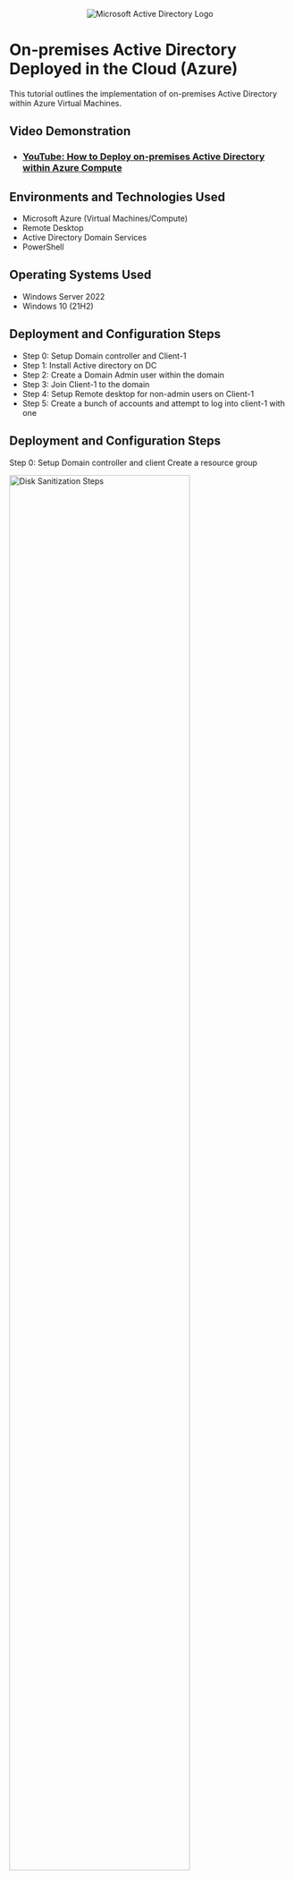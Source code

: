 <p align="center">
<img src="https://i.imgur.com/pU5A58S.png" alt="Microsoft Active Directory Logo"/>
</p>

<h1>On-premises Active Directory Deployed in the Cloud (Azure)</h1>
This tutorial outlines the implementation of on-premises Active Directory within Azure Virtual Machines.<br />


<h2>Video Demonstration</h2>

- ### [YouTube: How to Deploy on-premises Active Directory within Azure Compute](https://www.youtube.com)

<h2>Environments and Technologies Used</h2>

- Microsoft Azure (Virtual Machines/Compute)
- Remote Desktop
- Active Directory Domain Services
- PowerShell

<h2>Operating Systems Used </h2>

- Windows Server 2022
- Windows 10 (21H2)

<h2>Deployment and Configuration Steps</h2>

- Step 0: Setup Domain controller and Client-1
- Step 1: Install Active directory on DC
- Step 2: Create a Domain Admin user within the domain
- Step 3: Join Client-1 to the domain
- Step 4: Setup Remote desktop for non-admin users on Client-1
- Step 5: Create a bunch of accounts and attempt to log into client-1 with one

<h2>Deployment and Configuration Steps</h2>
Step 0: Setup Domain controller and client
Create a resource group
<p>
<img src="https://i.imgur.com/ssQA9XK.png" height="80%" width="80%" alt="Disk Sanitization Steps"/>
</p>
<p>
Doesn't matter what you name it. I'm naming this one Active-Directory for the sake of the project.
</p>
<br />
Create a Virtual Network
<p>
<img src="https://i.imgur.com/uJayJdD.png" height="80%" width="80%" alt="Disk Sanitization Steps"/>
</p>
<p>
</p>
<br />
Create a Virtual Machine (You may want to name it dc-1). Make sure when choosing the image you choose "Windows server 2022"
<p>
<img src="https://i.imgur.com/XEEV5Lp.png" height="80%" width="80%" alt="Disk Sanitization Steps"/>
</p>
<p>
You may want to name it dc-1. Make sure when choosing the image you choose "Windows server 2022"
</p>
<br />

Once the VM is done being made (you'll get a notification when its done), set the domain controller to have a static IP address.

<p>
<img src="https://i.imgur.com/eVzgBSG.png" height="80%" width="80%" alt="Disk Sanitization Steps"/>
</p>
<p>
</p>
<br />

<p>
<img src="https://i.imgur.com/bI5fdVV.png" height="80%" width="80%" alt="Disk Sanitization Steps"/>
</p>
<p>
</p>
<br />



<p>
<img src="https://i.imgur.com/Yk3pPJ0.png" height="80%" width="80%" alt="Disk Sanitization Steps"/>
</p>
<p>

</p>
<br />



<p>
<img src="https://i.imgur.com/Pbos67O.png" height="80%" width="80%" alt="Disk Sanitization Steps"/>
</p>
<p>
We do this because our DC is going to act as a DNS. Note the private IP address because we'll need this in a sec.
</p>
<br />

Once the VM is finished log into it and disable windows firewall.

<p>
<img src="https://i.imgur.com/slDrTuS.png" height="80%" width="80%" alt="Disk Sanitization Steps"/>
</p>
<p>
</p>
<br />



<p>
<img src="https://i.imgur.com/lyGLfSj.png" height="45%" width="45%" alt="Disk Sanitization Steps"/>
</p>
<p>
</p>
<br />



<p>
<img src="https://i.imgur.com/EEE8ACo.png" height="45%" width="45%" alt="Disk Sanitization Steps"/>
</p>
<p>
</p>
<br />



<p>
<img src="https://i.imgur.com/0NvtaDl.png" height="80%" width="80%" alt="Disk Sanitization Steps"/>
</p>
<p>
</p>
<br />



<p>
<img src="https://i.imgur.com/ZkWnn6E.png" height="80%" width="80%" alt="Disk Sanitization Steps"/>
</p>
<p>
</p>
<br />

Setup Client-1

<p>
<img src="https://i.imgur.com/XEEV5Lp.png" height="80%" width="80%" alt="Disk Sanitization Steps"/>
</p>
<p>
Use a windows 10 image and make sure its in the same region as DC.
</p>
<br />

<h2></h2>

After Client-1 is setup change its dns settings to DC-1 private ip address.

<p>
<img src="https://i.imgur.com/inM7Mmy.png" height="80%" width="80%" alt="Disk Sanitization Steps"/>
</p>
<p>
</p>
<br />



<p>
<img src="https://i.imgur.com/jVqUSq9.png" height="80%" width="80%" alt="Disk Sanitization Steps"/>
</p>
<p>
Lorem ipsum dolor sit amet, consectetur adipiscing elit, sed do eiusmod tempor incididunt ut labore et dolore magna aliqua. Ut enim ad minim veniam, quis nostrud exercitation ullamco laboris nisi ut aliquip ex ea commodo consequat. Duis aute irure dolor in reprehenderit in voluptate velit esse cillum dolore eu fugiat nulla pariatur.
</p>
<br />



<p>
<img src="https://i.imgur.com/lvkpcpK.png" height="80%" width="80%" alt="Disk Sanitization Steps"/>
</p>
<p>
Lorem ipsum dolor sit amet, consectetur adipiscing elit, sed do eiusmod tempor incididunt ut labore et dolore magna aliqua. Ut enim ad minim veniam, quis nostrud exercitation ullamco laboris nisi ut aliquip ex ea commodo consequat. Duis aute irure dolor in reprehenderit in voluptate velit esse cillum dolore eu fugiat nulla pariatur.
</p>
<br />



<p>
<img src="https://i.imgur.com/jVqUSq9.png" height="80%" width="80%" alt="Disk Sanitization Steps"/>
</p>
<p>
Lorem ipsum dolor sit amet, consectetur adipiscing elit, sed do eiusmod tempor incididunt ut labore et dolore magna aliqua. Ut enim ad minim veniam, quis nostrud exercitation ullamco laboris nisi ut aliquip ex ea commodo consequat. Duis aute irure dolor in reprehenderit in voluptate velit esse cillum dolore eu fugiat nulla pariatur.
</p>
<br />



<p>
<img src="" height="80%" width="80%" alt="Disk Sanitization Steps"/>
</p>
<p>
Lorem ipsum dolor sit amet, consectetur adipiscing elit, sed do eiusmod tempor incididunt ut labore et dolore magna aliqua. Ut enim ad minim veniam, quis nostrud exercitation ullamco laboris nisi ut aliquip ex ea commodo consequat. Duis aute irure dolor in reprehenderit in voluptate velit esse cillum dolore eu fugiat nulla pariatur.
</p>
<br />



<p>
<img src="https://i.imgur.com/PR6XPfC.png" height="80%" width="80%" alt="Disk Sanitization Steps"/>
</p>
<p>
Lorem ipsum dolor sit amet, consectetur adipiscing elit, sed do eiusmod tempor incididunt ut labore et dolore magna aliqua. Ut enim ad minim veniam, quis nostrud exercitation ullamco laboris nisi ut aliquip ex ea commodo consequat. Duis aute irure dolor in reprehenderit in voluptate velit esse cillum dolore eu fugiat nulla pariatur.
</p>
<br />



<p>
<img src="https://i.imgur.com/uMMRAMo.png" height="80%" width="80%" alt="Disk Sanitization Steps"/>
</p>
<p>
Make sure you click save.
</p>
<br />

<p>
Try to ping DC-1 from Client-1 to make sure  
</p>

<p>
<img src="" height="80%" width="80%" alt="Disk Sanitization Steps"/>
</p>
<p>
Lorem ipsum dolor sit amet, consectetur adipiscing elit, sed do eiusmod tempor incididunt ut labore et dolore magna aliqua. Ut enim ad minim veniam, quis nostrud exercitation ullamco laboris nisi ut aliquip ex ea commodo consequat. Duis aute irure dolor in reprehenderit in voluptate velit esse cillum dolore eu fugiat nulla pariatur.
</p>
<br />



<p>
<img src="" height="80%" width="80%" alt="Disk Sanitization Steps"/>
</p>
<p>
Lorem ipsum dolor sit amet, consectetur adipiscing elit, sed do eiusmod tempor incididunt ut labore et dolore magna aliqua. Ut enim ad minim veniam, quis nostrud exercitation ullamco laboris nisi ut aliquip ex ea commodo consequat. Duis aute irure dolor in reprehenderit in voluptate velit esse cillum dolore eu fugiat nulla pariatur.
</p>
<br />



<p>
<img src="" height="80%" width="80%" alt="Disk Sanitization Steps"/>
</p>
<p>
Lorem ipsum dolor sit amet, consectetur adipiscing elit, sed do eiusmod tempor incididunt ut labore et dolore magna aliqua. Ut enim ad minim veniam, quis nostrud exercitation ullamco laboris nisi ut aliquip ex ea commodo consequat. Duis aute irure dolor in reprehenderit in voluptate velit esse cillum dolore eu fugiat nulla pariatur.
</p>
<br />



<p>
<img src="" height="80%" width="80%" alt="Disk Sanitization Steps"/>
</p>
<p>
Lorem ipsum dolor sit amet, consectetur adipiscing elit, sed do eiusmod tempor incididunt ut labore et dolore magna aliqua. Ut enim ad minim veniam, quis nostrud exercitation ullamco laboris nisi ut aliquip ex ea commodo consequat. Duis aute irure dolor in reprehenderit in voluptate velit esse cillum dolore eu fugiat nulla pariatur.
</p>
<br />



<p>
<img src="" height="80%" width="80%" alt="Disk Sanitization Steps"/>
</p>
<p>
Lorem ipsum dolor sit amet, consectetur adipiscing elit, sed do eiusmod tempor incididunt ut labore et dolore magna aliqua. Ut enim ad minim veniam, quis nostrud exercitation ullamco laboris nisi ut aliquip ex ea commodo consequat. Duis aute irure dolor in reprehenderit in voluptate velit esse cillum dolore eu fugiat nulla pariatur.
</p>
<br />



